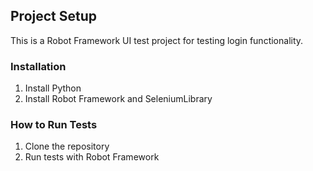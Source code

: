 ## Project Setup

This is a Robot Framework UI test project for testing login functionality.

### Installation
1. Install Python
2. Install Robot Framework and SeleniumLibrary

### How to Run Tests
1. Clone the repository
2. Run tests with Robot Framework

